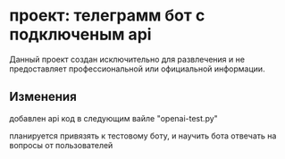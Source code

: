 #  проект: телеграмм бот с подключеным api

Данный проект создан исключительно для развлечения и не предоставляет профессиональной или официальной информации.

## Изменения

добавлен api код 
в следующим вайле
"openai-test.py"

планируется привязять к тестовому боту, и научить бота отвечать на вопросы от пользователей
